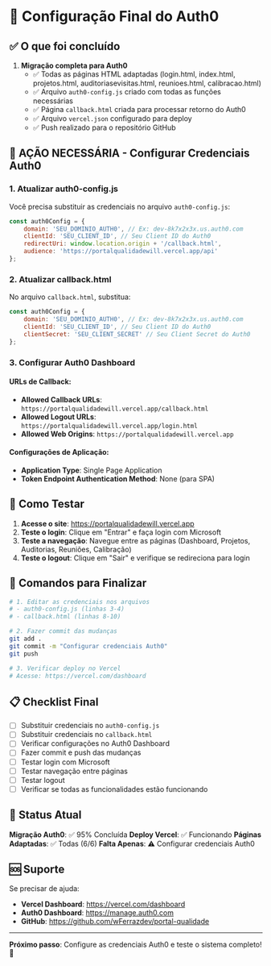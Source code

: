 # 🔐 Configuração Final do Auth0

## ✅ O que foi concluído

1. **Migração completa para Auth0**
   - ✅ Todas as páginas HTML adaptadas (login.html, index.html, projetos.html, auditoriasevisitas.html, reunioes.html, calibracao.html)
   - ✅ Arquivo `auth0-config.js` criado com todas as funções necessárias
   - ✅ Página `callback.html` criada para processar retorno do Auth0
   - ✅ Arquivo `vercel.json` configurado para deploy
   - ✅ Push realizado para o repositório GitHub

## 🚨 AÇÃO NECESSÁRIA - Configurar Credenciais Auth0

### 1. Atualizar auth0-config.js
Você precisa substituir as credenciais no arquivo `auth0-config.js`:

```javascript
const auth0Config = {
    domain: 'SEU_DOMINIO_AUTH0', // Ex: dev-8k7x2x3x.us.auth0.com
    clientId: 'SEU_CLIENT_ID', // Seu Client ID do Auth0
    redirectUri: window.location.origin + '/callback.html',
    audience: 'https://portalqualidadewill.vercel.app/api'
};
```

### 2. Atualizar callback.html
No arquivo `callback.html`, substitua:

```javascript
const auth0Config = {
    domain: 'SEU_DOMINIO_AUTH0', // Ex: dev-8k7x2x3x.us.auth0.com
    clientId: 'SEU_CLIENT_ID', // Seu Client ID do Auth0
    clientSecret: 'SEU_CLIENT_SECRET' // Seu Client Secret do Auth0
};
```

### 3. Configurar Auth0 Dashboard

#### URLs de Callback:
- **Allowed Callback URLs**: `https://portalqualidadewill.vercel.app/callback.html`
- **Allowed Logout URLs**: `https://portalqualidadewill.vercel.app/login.html`
- **Allowed Web Origins**: `https://portalqualidadewill.vercel.app`

#### Configurações de Aplicação:
- **Application Type**: Single Page Application
- **Token Endpoint Authentication Method**: None (para SPA)

## 🧪 Como Testar

1. **Acesse o site**: https://portalqualidadewill.vercel.app
2. **Teste o login**: Clique em "Entrar" e faça login com Microsoft
3. **Teste a navegação**: Navegue entre as páginas (Dashboard, Projetos, Auditorias, Reuniões, Calibração)
4. **Teste o logout**: Clique em "Sair" e verifique se redireciona para login

## 🔧 Comandos para Finalizar

```bash
# 1. Editar as credenciais nos arquivos
# - auth0-config.js (linhas 3-4)
# - callback.html (linhas 8-10)

# 2. Fazer commit das mudanças
git add .
git commit -m "Configurar credenciais Auth0"
git push

# 3. Verificar deploy no Vercel
# Acesse: https://vercel.com/dashboard
```

## 📋 Checklist Final

- [ ] Substituir credenciais no `auth0-config.js`
- [ ] Substituir credenciais no `callback.html`
- [ ] Verificar configurações no Auth0 Dashboard
- [ ] Fazer commit e push das mudanças
- [ ] Testar login com Microsoft
- [ ] Testar navegação entre páginas
- [ ] Testar logout
- [ ] Verificar se todas as funcionalidades estão funcionando

## 🎯 Status Atual

**Migração Auth0**: ✅ 95% Concluída
**Deploy Vercel**: ✅ Funcionando
**Páginas Adaptadas**: ✅ Todas (6/6)
**Falta Apenas**: ⚠️ Configurar credenciais Auth0

## 🆘 Suporte

Se precisar de ajuda:
- **Vercel Dashboard**: https://vercel.com/dashboard
- **Auth0 Dashboard**: https://manage.auth0.com
- **GitHub**: https://github.com/wFerrazdev/portal-qualidade

---

**Próximo passo**: Configure as credenciais Auth0 e teste o sistema completo! 🚀
